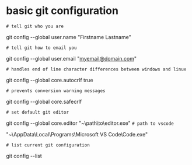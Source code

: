
# basic git configuration

`# tell git who you are`

git config --global user.name "Firstname Lastname"

`# tell git how to email you`

git config --global user.email "myemail@domain.com"

`# handles end of line character differences between windows and linux`

git config --global core.autocrlf true

`# prevents conversion warning messages`

git config --global core.safecrlf

`# set default git editor`

git config --global core.editor "~\path\to\editor.exe"
`# path to vscode`

"~\AppData\Local\Programs\Microsoft VS Code\Code.exe"

`# list current git configuration`

git config --list
